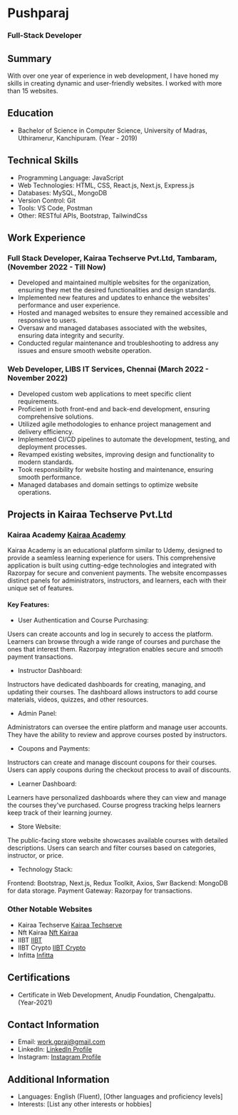 # Pushparaj
### Full-Stack Developer

## Summary

With over one year of experience in web development, I have honed my skills in creating dynamic and user-friendly websites. I worked with more than 15 websites.

## Education

- Bachelor of Science in Computer Science, University of Madras, Uthiramerur, Kanchipuram. (Year - 2019)

## Technical Skills

- Programming Language: JavaScript
- Web Technologies: HTML, CSS, React.js, Next.js, Express.js
- Databases: MySQL, MongoDB
- Version Control: Git
- Tools: VS Code, Postman
- Other: RESTful APIs, Bootstrap, TailwindCss

## Work Experience

### Full Stack Developer, Kairaa Techserve Pvt.Ltd, Tambaram, (November 2022 - Till Now)

- Developed and maintained multiple websites for the organization, ensuring they met the desired functionalities and design standards.
- Implemented new features and updates to enhance the websites' performance and user experience.
- Hosted and managed websites to ensure they remained accessible and responsive to users.
- Oversaw and managed databases associated with the websites, ensuring data integrity and security.
- Conducted regular maintenance and troubleshooting to address any issues and ensure smooth website operation.

### Web Developer, LIBS IT Services, Chennai (March 2022 - November 2022)

- Developed custom web applications to meet specific client requirements.
- Proficient in both front-end and back-end development, ensuring comprehensive solutions.
- Utilized agile methodologies to enhance project management and delivery efficiency.
- Implemented CI/CD pipelines to automate the development, testing, and deployment processes.
- Revamped existing websites, improving design and functionality to modern standards.
- Took responsibility for website hosting and maintenance, ensuring smooth performance.
- Managed databases and domain settings to optimize website operations.

## Projects in Kairaa Techserve Pvt.Ltd

### Kairaa Academy [Kairaa Academy](https://www.kairaaacademy.com/)

Kairaa Academy is an educational platform similar to Udemy, designed to provide a seamless learning experience for users. This comprehensive application is built using cutting-edge technologies and integrated with Razorpay for secure and convenient payments. The website encompasses distinct panels for administrators, instructors, and learners, each with their unique set of features.

#### Key Features:

- User Authentication and Course Purchasing:

Users can create accounts and log in securely to access the platform.
Learners can browse through a wide range of courses and purchase the ones that interest them.
Razorpay integration enables secure and smooth payment transactions.

- Instructor Dashboard:

Instructors have dedicated dashboards for creating, managing, and updating their courses.
The dashboard allows instructors to add course materials, videos, quizzes, and other resources.

- Admin Panel:

Administrators can oversee the entire platform and manage user accounts.
They have the ability to review and approve courses posted by instructors.

- Coupons and Payments:

Instructors can create and manage discount coupons for their courses.
Users can apply coupons during the checkout process to avail of discounts.

- Learner Dashboard:

Learners have personalized dashboards where they can view and manage the courses they've purchased.
Course progress tracking helps learners keep track of their learning journey.

- Store Website:

The public-facing store website showcases available courses with detailed descriptions.
Users can search and filter courses based on categories, instructor, or price.

- Technology Stack:

Frontend: Bootstrap, Next.js, Redux Toolkit, Axios, Swr
Backend: MongoDB for data storage.
Payment Gateway: Razorpay for transactions.

### Other Notable Websites

- Kairaa Techserve [Kairaa Techserve](https://kairaatechserve.com)
- Nft Kairaa [Nft Kairaa](https://nftkairaa.com)
- IIBT [IIBT](https://iibtcoin.com/iibt)
- IIBT Crypto [IIBT Crypto](https://iibtcoin.com)
- Infitta [Infitta](https://infitta.com)

## Certifications

- Certificate in Web Development, Anudip Foundation, Chengalpattu. (Year-2021)

## Contact Information

- Email: work.gpraj@gmail.com
- LinkedIn: [LinkedIn Profile](https://www.linkedin.com/in/gpraj-developer)
- Instagram: [Instagram Profile](https://www.instagram.com/gp_raj_dev)

## Additional Information

- Languages: English (Fluent), [Other languages and proficiency levels]
- Interests: [List any other interests or hobbies]

